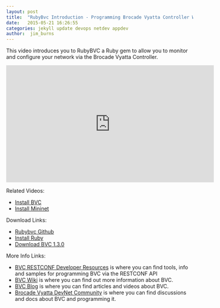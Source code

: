 ```yaml
---
layout: post
title:  "RubyBvc Introduction - Programming Brocade Vyatta Controller With Ruby"
date:   2015-05-21 16:26:55
categories: jekyll update devops netdev appdev
author:  jim_burns
---
```


This video introduces you to RubyBVC a Ruby gem to allow you to monitor and configure your network via the Brocade Vyatta Controller. 

<iframe width="560" height="315" src="https://www.youtube.com/embed/dZxZAtg3R0A" frameborder="0" allowfullscreen></iframe>

Related Videos:

* <a href="https://www.youtube.com/watch?v=blfWoIiMqb0" target="_blank">Install BVC</a>
* <a href="https://www.youtube.com/watch?v=1_-9jVf5XpU" target="_blank">Install Mininet</a>

Download Links:

* <a href="https://github.com/BRCDcomm/rubybvc" target="_blank">Rubybvc Github</a>
* <a href="https://www.ruby-lang.org/en/documentation/installation/" target="_blank">Install Ruby</a>
* <a href="http://store.brocade.com" target="_blank">Download BVC 1.3.0</a>


More Info Links:

 * <a href="https://github.com/BRCDcomm/BVC/wiki/RESTCONF-Developer-Resources" target="_blank">BVC RESTCONF Developer Resources</a> is where you can find tools, info and samples for programming BVC via the RESTCONF API
 * <a href="https://github.com/BRCDcomm/BVC/wiki" target="_blank">BVC Wiki</a> is where you can find out more information about BVC.
 * <a href="https://brcdcomm.github.io/BVC/" target="_blank">BVC Blog</a> is where you can find articles and videos about BVC.
 * <a href="http://community.brocade.com/t5/DevNet/ct-p/APISupport" target="_blank">Brocade Vyatta DevNet Community</a> is where you can find discussions and docs about BVC and programming it.

[InstallBVC]: http://brcdcomm.github.io/BVC/jekyll/update/devops/netdev/appdev/2015/01/19/install-brocade-vyatta-controller.html
[ProgramOpenFlow]: http://brcdcomm.github.io/BVC/jekyll/update/devops/netdev/appdev/2015/02/10/restconf-app-1.html
